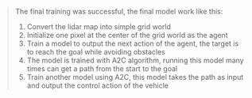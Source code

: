 > The final training was successful, the final model work like this:
> 1. Convert the lidar map into simple grid world
> 2. Initialize one pixel at the center of the grid world as the agent
> 3. Train a model to output the next action of the agent, the target is to reach the goal while avoiding obstacles
> 4. The model is trained with A2C algorithm, running this model many times can get a path from the start to the goal
> 5. Train another model using A2C, this model takes the path as input and output the control action of the vehicle
